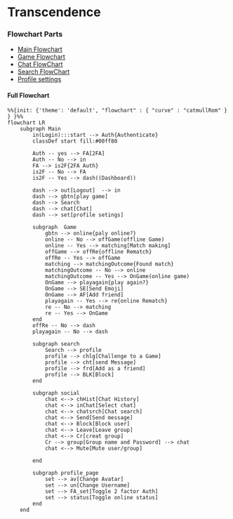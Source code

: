 # Transcendence

### Flowchart Parts

* [Main Flowchart](./documetation/flowcharts/main.md)
* [Game Flowchart](./documetation/flowcharts/game.md)
* [Chat FlowChart](./documetation/flowcharts/chat.md)
* [Search FlowChart](./documetation/flowcharts/search.md)
* [Profile settings](./documetation/flowcharts/profile.md)

#### Full Flowchart
``` mermaid
%%{init: {'theme': 'default', "flowchart" : { "curve" : "catmullRom" } } }%%
flowchart LR
	subgraph Main
		in(Login):::start --> Auth{Authenticate}
		classDef start fill:#00ff80

		Auth -- yes --> FA[2FA]
		Auth -- No --> in
		FA --> is2F{2FA Auth}
		is2F -- No --> FA
		is2F -- Yes --> dash((Dashboard))

		dash --> out[Logout]  --> in
		dash --> gbtn[play game]
		dash --> Search
		dash --> chat[Chat]
		dash --> set[profile setings]

		subgraph  Game
			gbtn --> online{paly online?}
			online -- No --> offGame(offline Game)
			online -- Yes --> matching[Match making]
			offGame --> offRe{offline Rematch}
			offRe -- Yes --> offGame
			matching --> matchingOutcome{Found match}
			matchingOutcome -- No --> online
			matchingOutcome -- Yes --> OnGame(online game)
			OnGame --> playagain{play again?}
			OnGame --> SE[Send Emoji]
			OnGame --> AF[Add friend]
			playagain -- Yes --> re{online Rematch}
			re -- No --> matching 
			re -- Yes --> OnGame
		end
		offRe -- No --> dash
		playagain -- No --> dash

		subgraph search
			Search --> profile
			profile --> chlg[Challenge to a Game]
			profile --> cht[send Message]
			profile --> frd[Add as a friend]
			profile --> BLK[Block]
		end

		subgraph social
			chat <--> chHist[Chat History]
			chat <--> inChat[Select chat]
			chat <--> chatsrch[Chat search]
			chat <--> Send[Send message]
			chat <--> Block[Block user]
			chat <--> Leave[Leave group]
			chat <--> Cr[creat group]
			Cr --> group[Group name and Password] --> chat
			chat <--> Mute[Mute user/group]

		end

		subgraph profile_page
			set --> av[Change Avatar]
			set --> un[Change Username]
			set --> FA_set[Toggle 2 factor Auth]
			set --> status[Toggle online status]
		end
	end

```
